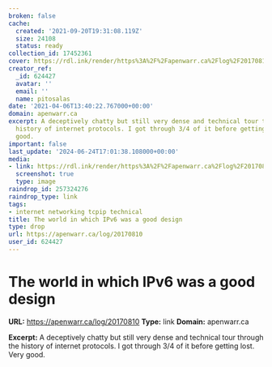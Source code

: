 ```yaml
---
broken: false
cache:
  created: '2021-09-20T19:31:08.119Z'
  size: 24108
  status: ready
collection_id: 17452361
cover: https://rdl.ink/render/https%3A%2F%2Fapenwarr.ca%2Flog%2F20170810
creator_ref:
  _id: 624427
  avatar: ''
  email: ''
  name: pitosalas
date: '2021-04-06T13:40:22.767000+00:00'
domain: apenwarr.ca
excerpt: A deceptively chatty but still very dense and technical tour through the
  history of internet protocols. I got through 3/4 of it before getting lost. Very
  good.
important: false
last_update: '2024-06-24T17:01:38.108000+00:00'
media:
- link: https://rdl.ink/render/https%3A%2F%2Fapenwarr.ca%2Flog%2F20170810
  screenshot: true
  type: image
raindrop_id: 257324276
raindrop_type: link
tags:
- internet networking tcpip technical
title: The world in which IPv6 was a good design
type: drop
url: https://apenwarr.ca/log/20170810
user_id: 624427
---
```


# The world in which IPv6 was a good design

**URL:** https://apenwarr.ca/log/20170810
**Type:** link
**Domain:** apenwarr.ca

**Excerpt:** A deceptively chatty but still very dense and technical tour through the history of internet protocols. I got through 3/4 of it before getting lost. Very good.
